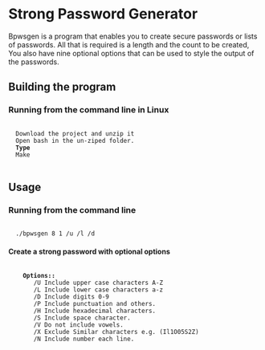 # Strong Password Generator
Bpwsgen is a program that enables you to create secure passwords or lists of passwords. All that is required is a length and the count to be created, You also have nine optional options that can be used to style the output of the passwords.

<h2>Building the program</h2>

<h3>Running from the command line in Linux</h3>

<pre>
<code>
  Download the project and unzip it
  Open bash in the un-ziped folder.
  <b>Type</b>
  Make
</code>
</pre>

<h2>Usage</h2>

<h3>Running from the command line</h3>

<code>
  ./bpwsgen 8 1 /u /l /d
</code>

<h4>Create a strong password with optional options</h4>

<pre>
<code>
    <b>Options::</b>
       /U Include upper case characters A-Z
       /L Include lower case characters a-z
       /D Include digits 0-9
       /P Include punctuation and others.
       /H Include hexadecimal characters.
       /S Include space character.
       /V Do not include vowels.
       /X Exclude Similar characters e.g. (Il1O05S2Z)
       /N Include number each line.
</code
</pre>
